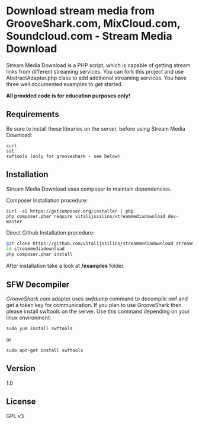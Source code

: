 Download stream media from GrooveShark.com, MixCloud.com, Soundcloud.com - Stream Media Download
=========

Stream Media Download is a PHP script, which is capable of getting stream links from different streaming services.
You can fork this project and use AbstractAdapter.php class to add additional streaming services.
You have three well documented examples to get started.

**All provided code is for education purposes only!**

Requirements
--------------
Be sure to install these libraries on the server, before using Stream Media Download:
```
curl
ssl
swftools (only for grooveshark - see below)
```


Installation
--------------
Stream Media Download uses composer to maintain dependencies. 

Composer Installation procedure:
```
curl -sS https://getcomposer.org/installer | php
php composer.phar require vitalijssilins/streammediadownload dev-master
```

Direct Github Installation procedure:

```sh
git clone https://github.com/vitalijssilins/streammediadownload streammediadownload
cd streammediadownload
php composer.phar install
```
After installation take a look at **/examples** folder.


SFW Decompiler
-----------
*GrooveShark.com* adapter uses *swfdump* command to decompile swf and get a token key for communication. If you plan to use GrooveShark then please install swftools on the server.
Use this command depending on your linux environment:

```
sudo yum install swftools
```
or
```
sudo apt-get install swftools
```
Version
----

1.0

License
----

GPL v3